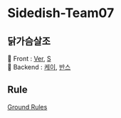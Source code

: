 # Sidedish-Team07
## 닭가슴살조
🌝 Front : [Ver](https://github.com/lv0314), [S](https://github.com/soralee2821) </br>
🌚 Backend : [케이](https://github.com/leekm0310), [반스](https://github.com/ffinn92) 

## Rule
[Ground Rules](https://github.com/ffinn92/sidedish/wiki/Ground-Rule)
